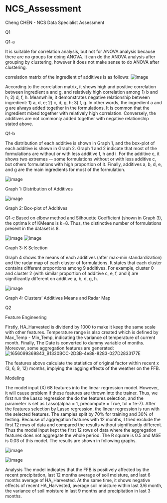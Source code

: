 # NCS_Assessment
Cheng CHEN - NCS Data Specialist Assessment


Q1

Q1-a

It is suitable for correlation analysis, but not for ANOVA analysis because there are no groups for doing ANOVA.
It can do the ANOVA analysis after grouping by clustering, however it does not make sense to do ANOVA after clustering.

correlation matrix of the ingredient of additives is as follows:
![image](https://user-images.githubusercontent.com/66156262/175518324-1a7d3538-afee-4b1a-be3f-259c57e099d5.png)


According to the correlation matrix, it shows high and positive correlation between ingredient a and g, and relatively high correlation among 1) b and h; 2) d, f, h.
Meanwhile, it demonstrates negative relationship between ingredient: 1) a, d, e; 2) c, d, g, h; 3) f, g.
In other words, the ingredient a and g are always added together in the formulations. It is common that the ingredient mixed together with relatively high correlation. Conversely, the additives are not commonly added together with negative relationship stated above.


Q1-b

The distribution of each additive is shown in Graph 1, and the box-plot of each additive is shown in Graph 2. 
Graph 1 and 2 indicate that most of the formulations are without or with less additive f, h and i. For the additive c, it shows two extremes -- some formulations without or with less additive c, but others formulations with high proportion of it. Finally, additives a, b, d, e, and g are the main ingredients for most of the formulation.

![image](https://user-images.githubusercontent.com/66156262/175518338-64e0bc94-2eb3-4ea0-8bbe-cb86ca898003.png)

Graph 1: Distribution of Additives


![image](https://user-images.githubusercontent.com/66156262/175518353-ef564058-cd5e-4ca1-a0aa-e273f518d44a.png)

Graph 2: Box-plot of Additives

Q1-c
Based on elbow method and Silhouette Coefficient (shown in Graph 3), the optima k of KMeans is k=8. Thus, the distinctive number of formulations present in the dataset is 8.

![image](https://user-images.githubusercontent.com/66156262/175518387-40f30b5f-3f78-47ef-b33d-f3bf6755fc77.png)
![image](https://user-images.githubusercontent.com/66156262/175518399-d28e14fe-29e9-4757-9961-25ea7e7f2519.png)

Graph 3: K Selection

Graph 4 shows the means of each additives (after max-min standardization) and the radar map of each cluster of formulations. It states that each cluster contains different proportions among 9 additives. For example, cluster 0 and cluster 2 (with similar proportion of additive c, e, f, and i) are significantly different on additive a, b, d, g, h.

![image](https://user-images.githubusercontent.com/66156262/175548069-8e094e52-cb46-4580-adf0-11cc34ffe7f0.png)

Graph 4: Clusters’ Additives Means and Radar Map


Q2

Feature Engineering

Firstly, HA_Harvested is dividend by 1000 to make it keep the same scale with other features. Temperature range is also created which is defined by Max_Temp - Min_Temp, indicating the variance of temperature of current month. Finally, The Date is converted to dummy variable of months.
Moreover, some aggregation features are generated:
![1656099369843_B1330BCC-2D3B-4e88-8283-027D2833177E](https://user-images.githubusercontent.com/66156262/175655804-30175a15-9f85-4dba-8dc2-a1cc54f0595a.png)


The features above calculate the statistics of original factor within recent x (3, 6, 9, 12) months, implying the lagging effects of the weather on the FFB.

Modeling

The model input (X) 68 features into the linear regression model. However, it will cause problem if these features are thrown into the trainer. Thus, we first run the Lasso regression the do the features selection, and the parameter is set as Lasso(alpha = 1, precompute = True, tol = 1e-7). After the features selection by Lasso regression, the linear regression is run with the selected features. The samples split by 70% for training and 30% of testing. Because of aggregation features with 12 months, I tried exclude the first 12 rows of data and compared the results without significantly different. Thus the model input kept the first 12 rows of data where the aggregation features does not aggregate the whole period. 
The R square is 0.5 and MSE is 0.03 of this model. The results are shown in following graphs.

![image](https://user-images.githubusercontent.com/66156262/175655829-2ec118ea-d49f-4128-93dc-acdc0dec4b3a.png)

![image](https://user-images.githubusercontent.com/66156262/175655840-ea709f09-ca43-490c-ba3c-827328cf8b85.png)


Analysis
The model indicates that the FFB is positively affected by the recent precipitation, last 12 months average of soil moisture, and last 6 months average of HA_Harvested. At the same time, it shows negative effects of recent HA_Harvested, average soil moisture within last 3/6 month, the variance of soil moisture in last 9 months and precipitation in last 3 months.

